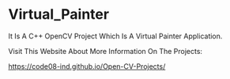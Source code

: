# Virtual_Painter


It Is A C++ OpenCV Project Which Is A Virtual Painter Application.

Visit This Website About More Information On The Projects:

https://code08-ind.github.io/Open-CV-Projects/
